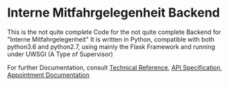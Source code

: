 Interne Mitfahrgelegenheit Backend
==================================

This is the not quite complete Code for the not quite complete Backend for "Interne Mitfahrgelegenheit"
It is written in Python, compatible with both python3.6 and python2.7, using mainly the Flask Framework and running under UWSGI (A Type of Supervisor)

For further Documentation, consult [Technical Reference](./docs/pflichtenheft/pflichtenheft.pdf), [API Specification](./docs/REST_spec.pdf), [Appointment Documentation](./docs/Appointment_Lifecycle.md)
